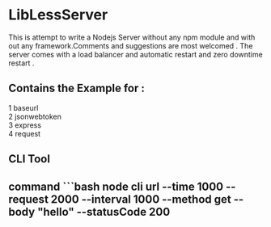 <h1>LibLessServer</h1>
This is attempt to write a Nodejs Server without any npm module and with out any framework.Comments and suggestions are most welcomed . The server comes with a load balancer and automatic restart and zero downtime restart .  
<h2>Contains the Example for :</h2>
1 baseurl <br>
2 jsonwebtoken <br>
3 express <br>
4 request <br>
<h2>CLI Tool<h2>
command
```bash
node cli url --time 1000 --request 2000 --interval 1000 --method get --body "hello" --statusCode 200

```
